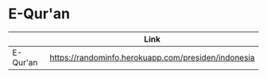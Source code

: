 # E-Qur'an

|           | Link         |
| :------------- | :----------: |
|  E-Qur'an | https://randominfo.herokuapp.com/presiden/indonesia |


